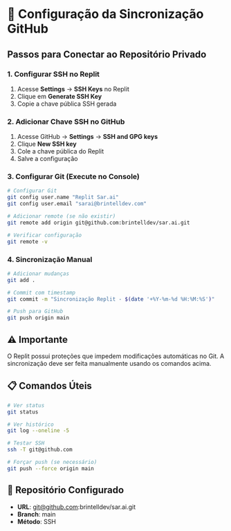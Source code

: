 # 🔗 Configuração da Sincronização GitHub

## Passos para Conectar ao Repositório Privado

### 1. Configurar SSH no Replit
1. Acesse **Settings** → **SSH Keys** no Replit
2. Clique em **Generate SSH Key** 
3. Copie a chave pública SSH gerada

### 2. Adicionar Chave SSH no GitHub
1. Acesse GitHub → **Settings** → **SSH and GPG keys**
2. Clique **New SSH key**
3. Cole a chave pública do Replit
4. Salve a configuração

### 3. Configurar Git (Execute no Console)
```bash
# Configurar Git
git config user.name "Replit Sar.ai"
git config user.email "sarai@brintelldev.com"

# Adicionar remote (se não existir)
git remote add origin git@github.com:brintelldev/sar.ai.git

# Verificar configuração
git remote -v
```

### 4. Sincronização Manual
```bash
# Adicionar mudanças
git add .

# Commit com timestamp
git commit -m "Sincronização Replit - $(date '+%Y-%m-%d %H:%M:%S')"

# Push para GitHub
git push origin main
```

## ⚠️ Importante

O Replit possui proteções que impedem modificações automáticas no Git. A sincronização deve ser feita manualmente usando os comandos acima.

## 📋 Comandos Úteis

```bash
# Ver status
git status

# Ver histórico
git log --oneline -5

# Testar SSH
ssh -T git@github.com

# Forçar push (se necessário)
git push --force origin main
```

## 📁 Repositório Configurado
- **URL**: git@github.com:brintelldev/sar.ai.git
- **Branch**: main
- **Método**: SSH